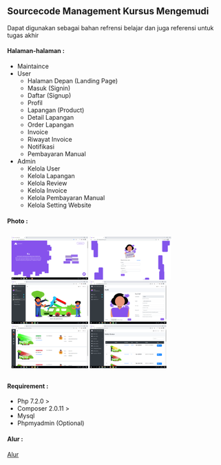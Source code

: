 <h2> Sourcecode Management Kursus Mengemudi </h2>
<div>
  Dapat digunakan sebagai bahan refrensi belajar 
  dan juga referensi untuk tugas akhir
</div>

<h4> Halaman-halaman : </h4>
<div>
 <ul>
  <li>Maintaince</li>
  <li>
    User <br/>
    <ul>
      <li>Halaman Depan (Landing Page)</li>
      <li>Masuk (Signin)</li>
      <li>Daftar (Signup)</li>
      <li>Profil</li>    
      <li>Lapangan (Product)</li>
      <li>Detail Lapangan</li>
      <li>Order Lapangan</li>
      <li>Invoice</li>
      <li>Riwayat Invoice</li>
      <li>Notifikasi</li>
      <li>Pembayaran Manual</li>
    </ul>      
  </li>
  <li>
    Admin <br/>
    <ul>
      <li>Kelola User</li>
      <li>Kelola Lapangan</li>
      <li>Kelola Review</li>
      <li>Kelola Invoice</li>
      <li>Kelola Pembayaran Manual</li>
      <li>Kelola Setting Website</li>
    </ul>
  </li>
 </ul>
</div>

<h4> Photo : </h4>
<div style="padding:10px">
  <img src="photo/1.png" height="100px">
  <img src="photo/2.png" height="100px">
  <img src="photo/3.png" height="100px">
  <img src="photo/4.png" height="100px">
  <img src="photo/5.png" height="100px">
  <img src="photo/6.png" height="100px">
</div>

<h4> Requirement : </h4>
<div>
  <ul>
    <li>Php 7.2.0 ></li>
    <li>Composer 2.0.11 ></li>
    <li>Mysql</li>
    <li>Phpmyadmin (Optional)</li>
  </ul>
</div>

<h4> Alur : </h4>
<div>
  <a href="flow/README.md">Alur</a>
</div>
